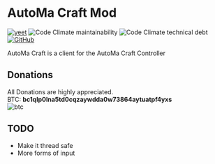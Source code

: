 # AutoMa Craft Mod
[![yeet](https://img.shields.io/static/v1?label=TRELLO&message=HERE&color=green&style=for-the-badge)](https://trello.com/b/KPVwtQoG/automamod)
![Code Climate maintainability](https://img.shields.io/codeclimate/maintainability-percentage/3top1a/AutoMaMod?style=for-the-badge)
![Code Climate technical debt](https://img.shields.io/codeclimate/tech-debt/3top1a/AutoMaMod?style=for-the-badge)
[![GitHub](https://img.shields.io/github/license/3top1a/AutoMaMod?color=critical&style=for-the-badge)](https://github.com/3top1a/AutoMaMod/blob/master/LICENSE)

AutoMa Craft is a client for the AutoMa Craft Controller 

## Donations
All Donations are highly appreciated.<br>
BTC: <b>bc1qlp0lna5td0cqzaywdda0w73864aytuatpf4yxs</b><br>
![btc](https://github.com/3top1a/AutoMaMod/blob/master/qrcode.png)

## TODO
*   Make it thread safe
*   More forms of input
